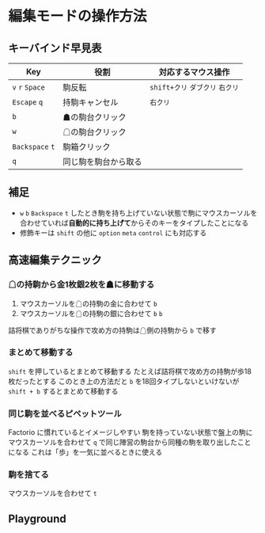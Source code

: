 # 編集モードの操作方法

## キーバインド早見表

| Key             | 役割                 | 対応するマウス操作                 |
|-----------------|----------------------|------------------------------------|
| `v` `r` `Space` | 駒反転               | `shift+クリ` `ダブクリ` `右クリ`  |
| `Escape` `q`    | 持駒キャンセル       | `右クリ`                           |
| `b`             | ☗の駒台クリック     |                                    |
| `w`             | ☖の駒台クリック     |                                    |
| `Backspace` `t` | 駒箱クリック         |                                    |
| `q`             | 同じ駒を駒台から取る |                                    |

## 補足

<!-- * ダブルクリック or 右クリック or 修飾キーを押しながら左クリックで、盤上の駒の反転と向きを変更する(ショートカットキー: `v` `r` `Space`) -->
<!-- * 駒を持った状態で右クリックすると駒を元に戻す (ショートカットキー: `Escape` `q`) -->
<!-- * 駒台または駒箱をクリックしたことにするショートカットキーがある (☗駒台:`b` ☖駒台:`w` 駒箱:`Escape` または `t`) -->
* `w` `b` `Backspace` `t` したとき駒を持ち上げていない状態で駒にマウスカーソルを合わせていれば**自動的に持ち上げて**からそのキーをタイプしたことになる
* 修飾キーは `shift` の他に `option` `meta` `control` にも対応する

## 高速編集テクニック

### ☖の持駒から金1枚銀2枚を☗に移動する

1. マウスカーソルを☖の持駒の金に合わせて `b`
1. マウスカーソルを☖の持駒の銀に合わせて `b` `b`

詰将棋でありがちな操作で攻め方の持駒は☖側の持駒から `b` で移す

### まとめて移動する

`shift` を押しているとまとめて移動する
たとえば詰将棋で攻め方の持駒が歩18枚だったとする
このとき上の方法だと `b` を18回タイプしないといけないが `shift + b` するとまとめて移動する

### 同じ駒を並べるピペットツール

Factorio に慣れているとイメージしやすい
駒を持っていない状態で盤上の駒にマウスカーソルを合わせて `q` で同じ陣営の駒台から同種の駒を取り出したことになる
これは「歩」を一気に並べるときに使える



### 駒を捨てる

マウスカーソルを合わせて `t`

## Playground

<ShogiPlayerWcWrapper sp_mode="edit" />
